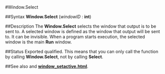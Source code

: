 
#Window.Select

##Syntax
**Window.Select** (*windowID* : **int**)

##Description
The **Window.Select** selects the window that output is to be sent to.
A selected window is defined as the window that output will be sent to. It can be invisible. When a program starts execution, the selected window is the main **Run** window.

##Status
Exported qualified.
This means that you can only call the function by calling **Window.Select**, not by calling **Select**.

##See also
**[](Window.Select)** and **[window_setactive.html](Window.SetActive)**.
